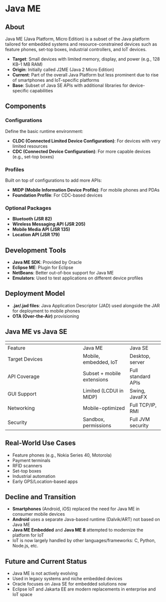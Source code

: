 # Java ME

## About

Java ME (Java Platform, Micro Edition) is a subset of the Java platform tailored for embedded systems and resource-constrained devices such as feature phones, set-top boxes, industrial controllers, and IoT devices.

* **Target**: Small devices with limited memory, display, and power (e.g., 128 KB–1 MB RAM)
* **Origin**: Initially called J2ME (Java 2 Micro Edition)
* **Current**: Part of the overall Java Platform but less prominent due to rise of smartphones and IoT-specific platforms
* **Base**: Subset of Java SE APIs with additional libraries for device-specific capabilities

## Components

### Configurations

Define the basic runtime environment:

* **CLDC (Connected Limited Device Configuration)**: For devices with very limited resources
* **CDC (Connected Device Configuration)**: For more capable devices (e.g., set-top boxes)

### Profiles

Built on top of configurations to add more APIs:

* **MIDP (Mobile Information Device Profile)**: For mobile phones and PDAs
* **Foundation Profile**: For CDC-based devices

### Optional Packages

* **Bluetooth (JSR 82)**
* **Wireless Messaging API (JSR 205)**
* **Mobile Media API (JSR 135)**
* **Location API (JSR 179)**

## Development Tools

* **Java ME SDK**: Provided by Oracle
* **Eclipse ME**: Plugin for Eclipse
* **NetBeans**: Better out-of-box support for Java ME
* **Emulators**: Used to test applications on different device profiles

## Deployment Model

* **.jar/.jad files**: Java Application Descriptor (JAD) used alongside the JAR for deployment to mobile phones
* **OTA (Over-the-Air)** provisioning

## Java ME vs Java SE

<table data-header-hidden><thead><tr><th width="227.76953125"></th><th></th><th></th></tr></thead><tbody><tr><td>Feature</td><td>Java ME</td><td>Java SE</td></tr><tr><td>Target Devices</td><td>Mobile, embedded, IoT</td><td>Desktop, server</td></tr><tr><td>API Coverage</td><td>Subset + mobile extensions</td><td>Full standard APIs</td></tr><tr><td>GUI Support</td><td>Limited (LCDUI in MIDP)</td><td>Swing, JavaFX</td></tr><tr><td>Networking</td><td>Mobile-optimized</td><td>Full TCP/IP, RMI</td></tr><tr><td>Security</td><td>Sandbox, permissions</td><td>Full JVM security</td></tr></tbody></table>

## Real-World Use Cases

* Feature phones (e.g., Nokia Series 40, Motorola)
* Payment terminals
* RFID scanners
* Set-top boxes
* Industrial automation
* Early GPS/Location-based apps

## Decline and Transition

* **Smartphones** (Android, iOS) replaced the need for Java ME in consumer mobile devices
* **Android** uses a separate Java-based runtime (Dalvik/ART) not based on Java ME
* **Java ME Embedded** and **Java ME 8** attempted to modernize the platform for IoT
* IoT is now largely handled by other languages/frameworks: C, Python, Node.js, etc.

## Future and Current Status

* Java ME is not actively evolving
* Used in legacy systems and niche embedded devices
* Oracle focuses on Java SE for embedded solutions now
* Eclipse IoT and Jakarta EE are modern replacements in enterprise and IoT space
